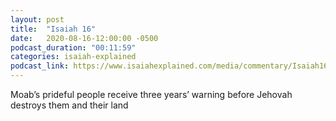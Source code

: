 ```yaml
---
layout: post
title:  "Isaiah 16"
date:   2020-08-16-12:00:00 -0500
podcast_duration: "00:11:59"
categories: isaiah-explained
podcast_link: https://www.isaiahexplained.com/media/commentary/Isaiah16.mp3
---
```

Moab’s prideful people receive three years’ warning before Jehovah destroys them and their land
